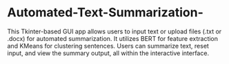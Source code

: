 # Automated-Text-Summarization-
This Tkinter-based GUI app allows users to input text or upload files (.txt or .docx) for automated summarization. It utilizes BERT for feature extraction and KMeans for clustering sentences. Users can summarize text, reset input, and view the summary output, all within the interactive interface.
